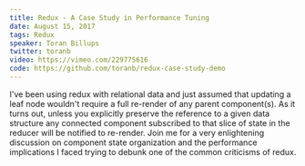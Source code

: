 ```yaml
---
title: Redux - A Case Study in Performance Tuning
date: August 15, 2017
tags: Redux
speaker: Toran Billups
twitter: toranb
video: https://vimeo.com/229775616
code: https://github.com/toranb/redux-case-study-demo
---
```


I've been using redux with relational data and just assumed that updating a leaf node wouldn't require a full re-render of any parent component(s). As it turns out, unless you explicitly preserve the reference to a given data structure any connected component subscribed to that slice of state in the reducer will be notified to re-render. Join me for a very enlightening discussion on component state organization and the performance implications I faced trying to debunk one of the common criticisms of redux.
